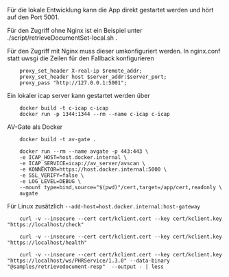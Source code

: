 
Für die lokale Entwicklung kann die App direkt gestartet werden und hört auf den Port 5001.

Für den Zugriff ohne Nginx ist ein Beispiel unter ./script/retrieveDocumentSet-local.sh .

Für den Zugriff mit Nginx muss dieser umkonfiguriert werden. In nginx.conf statt uwsgi die Zeilen für den Fallback konfigurieren

```
    proxy_set_header X-real-ip $remote_addr;
    proxy_set_header host $server_addr:$server_port;
    proxy_pass "http://127.0.0.1:5001";
```

Ein lokaler icap server kann gestartet werden über
```
    docker build -t c-icap c-icap
    docker run -p 1344:1344 --rm --name c-icap c-icap
```

AV-Gate als Docker
```
    docker build -t av-gate .

    docker run --rm --name avgate -p 443:443 \
    -e ICAP_HOST=host.docker.internal \
    -e ICAP_SERVICE=icap://av_server/avscan \
    -e KONNEKTOR=https://host.docker.internal:5000 \
    -e SSL_VERIFY=false \
    -e LOG_LEVEL=DEBUG \
    --mount type=bind,source="$(pwd)"/cert,target=/app/cert,readonly \
    avgate
```

Für Linux zusätzlich `--add-host=host.docker.internal:host-gateway`

```
    curl -v --insecure --cert cert/kclient.cert --key cert/kclient.key "https://localhost/check"

    curl -v --insecure --cert cert/kclient.cert --key cert/kclient.key "https://localhost/health"

    curl -v --insecure --cert cert/kclient.cert --key cert/kclient.key "https://localhost/ws/PHRService/1.3.0" --data-binary "@samples/retrievedocument-resp"  --output - | less
```




